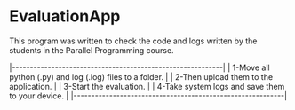 # EvaluationApp

This program was written to check the code and logs written by the students in the Parallel Programming course. 

|-----------------------------------------------------------|
| 1-Move all python (.py) and log (.log) files to a folder. |
| 2-Then upload them to the application.                    |
| 3-Start the evaluation.                                   |
| 4-Take system logs and save them to your device.          |
|-----------------------------------------------------------|
